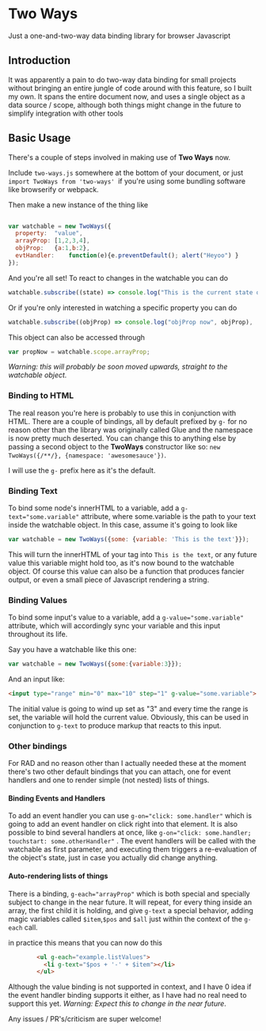 # Two Ways

Just a one-and-two-way data binding library for browser Javascript

## Introduction 

It was apparently a pain to do two-way data binding for small projects without bringing an entire jungle of code around with this feature, so I built my own. It spans the entire document now, and uses a single object as a data source / scope, although both things might change in the future to simplify integration with other tools

## Basic Usage

There's a couple of steps involved in making use of **Two Ways** now. 

Include ```two-ways.js``` somewhere at the bottom of your document, or just ```import TwoWays from 'two-ways' ```if you're using some bundling software like browserify or webpack. 

Then make a new instance of the thing like

```javascript

var watchable = new TwoWays({
  property:  "value",
  arrayProp: [1,2,3,4],
  objProp:   {a:1,b:2},
  evtHandler:    function(e){e.preventDefault(); alert("Heyoo") }
});
```

And you're all set! To react to changes in the watchable you can do

``` javascript
watchable.subscribe((state) => console.log("This is the current state of the object", state))
```

Or if you're only interested in watching a specific property you can do

````javascript
watchable.subscribe((objProp) => console.log("objProp now", objProp), 'objProp');
````

This object can also be accessed through

```javascript
var propNow = watchable.scope.arrayProp;
```

*Warning: this will probably be soon moved upwards, straight to the watchable object.*

### Binding to HTML

The real reason you're here is probably to use this in conjunction with HTML. There are a couple of bindings, all by default prefixed by ```g-``` for no reason other than the library was originally called Glue and the namespace is now pretty much deserted. You can change this to anything else by passing a second object to the **TwoWays** constructor like so: ```new TwoWays({/**/}, {namespace: 'awesomesauce'})```.

I will use the ```g-``` prefix here as it's the default.

### Binding Text 

To bind some node's innerHTML to a variable, add a ```g-text="some.variable"``` attribute, where some.variable is the path to your text inside the watchable object. In this case, assume it's going to look like

```javascript
var watchable = new TwoWays({some: {variable: 'This is the text'}});
```

This will turn the innerHTML of your tag into ```This is the text```, or any future value this variable might hold too, as it's now bound to the watchable object. Of course this value can also be a function that produces fancier output, or even a small piece of Javascript rendering a string. 

### Binding Values

To bind some input's value to a variable, add a ```g-value="some.variable"``` attribute, which will accordingly sync your variable and this input throughout its life. 

Say you have a watchable like this one:

```javascript
var watchable = new TwoWays({some:{variable:3}});
```

And an input like:

```html
<input type="range" min="0" max="10" step="1" g-value="some.variable">
```

The initial value is going to wind up set as "3" and every time the range is set, the variable will hold the current value. Obviously, this can be used in conjunction to ```g-text``` to produce markup that reacts to this input.

### Other bindings

For RAD and no reason other than I actually needed these at the moment there's two other default bindings that you can attach, one for event handlers and one to render simple (not nested) lists of things.

#### Binding Events and Handlers

To add an event handler you can use ```g-on="click: some.handler"``` which is going to add an event handler on click right into that element. It is also possible to bind several handlers at once, like ```g-on="click: some.handler; touchstart: some.otherHandler"``` . The event handlers will be called with the watchable as first parameter, and executing them triggers a re-evaluation of the object's state, just in case you actually did change anything. 

#### Auto-rendering lists of things

There is a binding, ```g-each="arrayProp"``` which is both special and specially subject to change in the near future. It will repeat, for every thing inside an array, the first child it is holding, and give ```g-text``` a special behavior, adding magic variables called ```$item```,```$pos``` and ```$all``` just within the context of the ```g-each``` call.  

in practice this means that you can now do this

```html
        <ul g-each="example.listValues">
          <li g-text="$pos + '-' + $item"></li>
        </ul>
```

Although the value binding is not supported in context, and I have 0 idea if the event handler binding supports it either, as I have had no real need to support this yet. *Warning: Expect this to change in the near future*.

Any issues / PR's/criticism are super welcome! 





